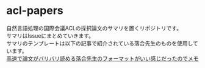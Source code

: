 # acl-papers
自然言語処理の国際会議ACLの採択論文のサマリを置くリポジトリです。  
サマリはIssueにまとめていきます。  
サマリのテンプレートは以下の記事で紹介されている落合先生のものを使用しています。  
[高速で論文がバリバリ読める落合先生のフォーマットがいい感じだったのでメモ](http://lafrenze.hatenablog.com/entry/2015/08/04/120205)
